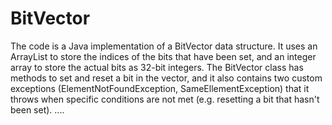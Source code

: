 # BitVector

The code is a Java implementation of a BitVector data structure. 
It uses an ArrayList to store the indices of the bits that have been set, 
and an integer array to store the actual bits as 32-bit integers. 
The BitVector class has methods to set and reset a bit in the vector, 
and it also contains two custom exceptions (ElementNotFoundException, SameEllementException) 
that it throws when specific conditions are not met (e.g. resetting a bit that hasn't been set).
....
